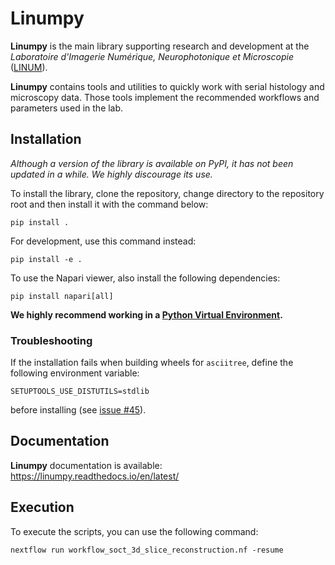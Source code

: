 # Linumpy

**Linumpy** is the main library supporting research and development at the *Laboratoire d'Imagerie Numérique, Neurophotonique et Microscopie* ([LINUM]).

**Linumpy** contains tools and utilities to quickly work with serial histology and microscopy data. Those tools implement the recommended workflows and parameters used in the lab. 

## Installation
*Although a version of the library is available on PyPI, it has not been updated in a while. We highly discourage its use.*

To install the library, clone the repository, change directory to the repository root and then install it with the command below:
```
pip install .
```

For development, use this command instead:
```
pip install -e .
```

To use the Napari viewer, also install the following dependencies:

```
pip install napari[all]
``` 

**We highly recommend working in a [Python Virtual Environment].**

### Troubleshooting
If the installation fails when building wheels for `asciitree`, define the following environment variable:
```
SETUPTOOLS_USE_DISTUTILS=stdlib
```
before installing (see [issue #45](https://github.com/linum-uqam/linumpy/issues/45)).

## Documentation
**Linumpy** documentation is available: https://linumpy.readthedocs.io/en/latest/

## Execution

To execute the scripts, you can use the following command:

```
nextflow run workflow_soct_3d_slice_reconstruction.nf -resume
```

[LINUM]:https://linum-lab.ca
[Python Virtual Environment]:https://virtualenv.pypa.io/en/latest/

